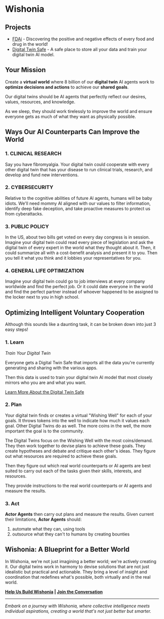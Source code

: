 # Wishonia

## Projects
- [FDAi](https://github.com/wishonia/FDAi) - Discovering the positive and negative effects of every food and drug in the world!
- [Digital Twin Safe](https://github.com/wishonia/digital-twin-safe) - A safe place to store all your data and train your digital twin AI model.

## Your Mission

Create a **virtual world**
where 8 billion of our **digital twin** AI agents work to **optimize decisions and actions** to achieve our **shared goals**.

Our digital twins should be AI agents that perfectly reflect our desires, values, resources, and knowledge. 

As we sleep,
they should work tirelessly
to improve the world and ensure everyone gets as much of what they want as physically possible.

## Ways Our AI Counterparts Can Improve the World

### 1. CLINICAL RESEARCH

Say you have fibromyalgia.
Your digital twin
could cooperate with every other digital twin
that has your disease to run clinical trials,
research, and develop and fund new
interventions.

### 2. CYBERSECURITY

Relative to the cognitive abilities of future Al
agents, humans will be baby idiots. We'll need
mommy Al aligned with our values to filter
information, identify deep fake deception, and
take proactive measures to protect us from
cyberattacks.

### 3. PUBLIC POLICY
In the US, about two bills get voted on every day congress is in session.
Imagine your digital twin could read every
piece of legislation and ask the digital twin of
every expert in the world what they thought
about it.
Then, it could summarize all with a cost-benefit analysis and present it to you.
Then you tell it what you think and it lobbies your representatives for you.

### 4. GENERAL LIFE OPTIMIZATION
Imagine your digital twin could go to job
interviews at every company worldwide and
find the perfect job.
Or it could date everyone in
the world and find the perfect partner instead
of whoever happened to be assigned to the
locker next to you in high school.

## Optimizing Intelligent Voluntary Cooperation

Although this sounds like a daunting task, it can be broken down into just 3 easy steps!

### 1. Learn

_Train Your Digital Twin_

Everyone gets a Digital Twin Safe that imports all the data
you're currently generating and sharing with the various apps. 

Then this data is used to train your digital twin AI model that most closely mirrors who you are and what you want.

[Learn More About the Digital Twin Safe](https://github.com/wishonia/digital-twin-safe)

### 2. Plan

Your digital twin finds or creates a virtual "Wishing Well" for each of your goals.  It throws tokens into the well to indicate how much it values each goal.  Other Digital Twins do as well. The more coins in the well, the more important the goal is to the community.

The Digital Twins focus on the Wishing Well with the most coins/demand.  They then work together to devise plans to achieve these goals.  They create hypotheses and debate and critique each other's ideas.  They figure out what resources are required to achieve these goals.

Then they figure out which real world counterparts or AI agents are best suited to carry out each of the tasks given their skills, interests, and resources.

They provide instructions to the real world counterparts or AI agents and measure the results.

### 3. Act

**Actor Agents** then carry out plans and measure the results.  Given current their limitations, **Actor Agents** should:
1. automate what they can, using tools 
2. outsource what they can't to humans by creating bounties

## **Wishonia: A Blueprint for a Better World**

In Wishonia, we're not just imagining a better world; we're actively creating it. Our digital twins work in harmony to devise solutions that are not just idealistic but practical and actionable. They bring a level of insight and coordination that redefines what's possible, both virtually and in the real world.

**[Help Us Build Wishonia](https://github.com/wishonia/positron/blob/main/docs/staff/paradise-engineer.md) | [Join the Conversation](https://github.com/wishonia/digital-twin-safe/discussions)**

---

_Embark on a journey with Wishonia, where collective intelligence meets individual aspirations, creating a world that's not just better but smarter._